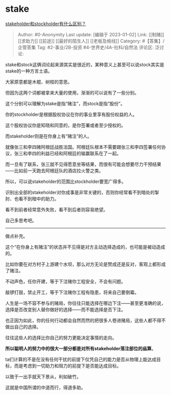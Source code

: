 # stake
[stakeholder和stockholder有什么区别？](https://www.zhihu.com/question/576106034/answer/2825232752)

> Author: #0-Anonymity
> Last update: [编辑于 2023-01-02]
> Link: [[制赌]] [[求助力]] [[前途]] [[最好的陌生人]] [[老板及格线]]
> Category: #【答集】/企管答集
> Tag: #2-事业/2B-投资 #4-世界史/4A-社科/自然法
> 评论区:
> 泛讨论:

stake和stock这俩词论起来源其实是很近的，某种意义上甚至可以说stock其实是stake的一种方言土语。

大家原意都是木棍、树枝的意思。

但因为这两个词都被拿来大量的使用，渐渐的可以说有了一些分别。

这个分别可以理解为stake是指“赌注”，而stock是指“股份”。

你的stockholder是根据股权协议在你的事业里享有股份权益的人。

这个股权协议你是知晓和同意的，是你签署或者至少授权的。

而stakeholder则是在你身上有“赌注”的人。

就像张三和李四赌阿根廷战胜法国。阿根廷队根本不需要跟张三和李四签署任何协议，张三和李四的利益已经和阿根廷的输赢联系在了一起。

而一旦有了联系，张三就不见得愿意坐等结果，而很有可能会想要尽力干预结果——比如前一天跑去阿根廷队的酒店拉火警之类。

所以，可以说stakeholder的范围比stockholder要宽广得多。

识别出全部的stakeholder对你成事是非常关键的，否则你经常看不到暗处的掣肘、也看不到暗中的助力。

看不到前者经常意外失败，看不到后者则容易绝望。

自己多思考吧。

---

做点补充。

这个“在你身上有赌注”的状态并不见得是对方主动选择造成的，也可能是被动造成的。

比如你要在对方村子上游建个水坝，那么对方无论是赞成还是反对，客观上都形成了赌注。

不动声色，任你开建，等于下注赌你工程安全，不会有问题。

敲锣打鼓，禁止开工，等于下注赌你工程有隐患，将来自己要倒霉。

人生是一场不容不参与的赌局，你往往只能选择在哪边下注——甚至更准确的说，选择是否改变别人替你做好的选择——而不能选择是否下注。

也正因为如此，你的任何行动都会自然而然的把很多人卷进赌局，这些人都不得不做出自己的选择。

往往这些人的选择比你自己的努力更能决定事情的走向。

**所以聪明人的努力中的很大一部分都是对所有stakeholder落注部位的庙算**。

ta们计算的不是在没有任何干扰的前提下仅凭自己的能力是否从物理上能达成目标，而是考虑到一切助力和阻力的前提下是否能达成目标。

以致于一出手就天下景从，利如破竹。

这就是中国所谓的中道而行，得道多助。
